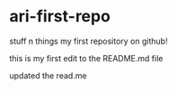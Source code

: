 # ari-first-repo
stuff n things
my first repository on github!

this is my first edit to the README.md file

updated the read.me